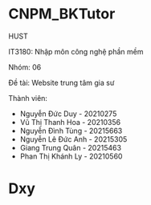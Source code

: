 # CNPM_BKTutor
HUST

IT3180: Nhập môn công nghệ phần mềm

Nhóm: 06

Đề tài: Website trung tâm gia sư

Thành viên: 
- Nguyễn Đức Duy - 20210275
- Vũ Thị Thanh Hoa - 20210356
- Nguyễn Đình Tùng - 20215663
- Nguyễn Lê Đức Anh - 20215305
- Giang Trung Quân - 20215463
- Phan Thị Khánh Ly - 20210560

# Dxy
